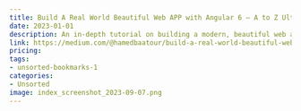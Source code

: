 ```yaml
---
title: Build A Real World Beautiful Web APP with Angular 6 — A to Z Ultimate Guide (2018) — PART I
date: 2023-01-01
description: An in-depth tutorial on building a modern, beautiful web application using Angular 6.
link: https://medium.com/@hamedbaatour/build-a-real-world-beautiful-web-app-with-angular-6-a-to-z-ultimate-guide-2018-part-i-e121dd1d55e
pricing: 
tags: 
- unsorted-bookmarks-1 
categories: 
- Unsorted 
image: index_screenshot_2023-09-07.png
---
```


